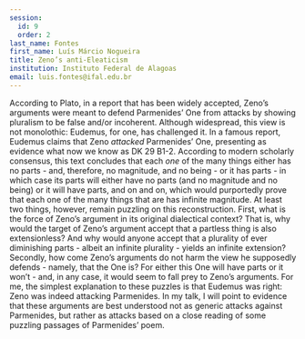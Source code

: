 ```yaml
---
session:
  id: 9
  order: 2
last_name: Fontes
first_name: Luís Márcio Nogueira
title: Zeno’s anti-Eleaticism
institution: Instituto Federal de Alagoas
email: luis.fontes@ifal.edu.br
---
```


According to Plato, in a report that has been widely accepted, Zeno’s arguments were meant to defend Parmenides’ One from attacks by showing pluralism to be false and/or incoherent.
Although widespread, this view is not monolothic: Eudemus, for one, has challenged it. In a famous report, Eudemus claims that Zeno *attacked* Parmenides’ One, presenting as evidence what now we know as DK 29 B1-2. According to modern scholarly consensus, this text concludes that each *one* of the many things either has no parts - and, therefore, no magnitude, and no being - or it has parts - in which case its parts will either have no parts (and no magnitude and no being) or it will have parts, and on and on, which would purportedly prove that each one of the many things that are has infinite magnitude.
At least two things, however, remain puzzling on this reconstruction. First, what is the force of Zeno’s argument in its original dialectical context? That is, why would the target of Zeno’s argument accept that a partless thing is also extensionless? And why would anyone accept that a plurality of ever diminishing parts - albeit an infinite plurality - yields an infinite extension? Secondly, how come Zeno’s arguments do not harm the view he supposedly defends - namely, that the One is? For either this One will have parts or it won’t - and, in any case, it would seem to fall prey to Zeno’s arguments.
For me, the simplest explanation to these puzzles is that Eudemus was right: Zeno was indeed attacking Parmenides. In my talk, I will point to evidence that these arguments are best understood not as generic attacks against Parmenides, but rather as attacks based on a close reading of some puzzling passages of Parmenides’ poem.
